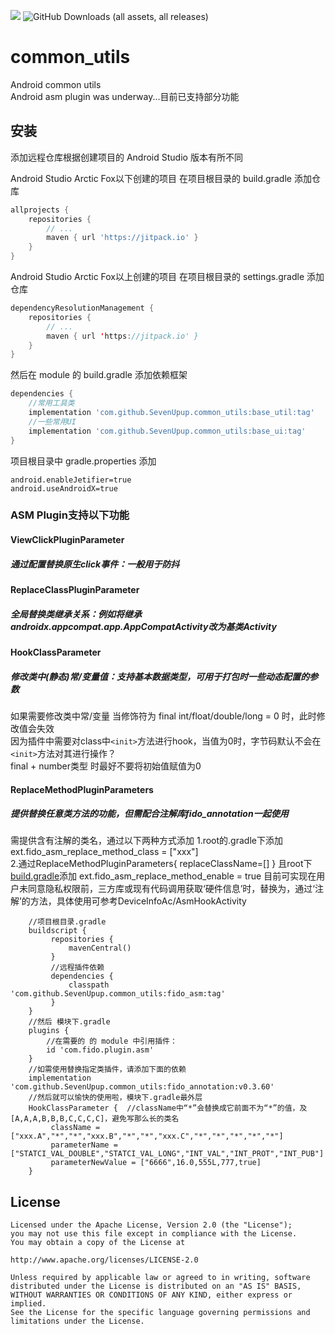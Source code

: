 [![](https://jitpack.io/v/SevenUpup/common_utils.svg)](https://jitpack.io/#SevenUpup/common_utils)
![GitHub Downloads (all assets, all releases)](https://img.shields.io/github/downloads/SevenUpup/common_utils/total)
<!-- ![GitHub Downloads (all assets, latest release)](https://img.shields.io/github/downloads/SevenUpup/common_utils/latest/total) -->

# common_utils
Android common utils  
Android asm plugin was underway...目前已支持部分功能

## 安装

添加远程仓库根据创建项目的 Android Studio 版本有所不同

Android Studio Arctic Fox以下创建的项目 在项目根目录的 build.gradle 添加仓库

```groovy
allprojects {
    repositories {
        // ...
        maven { url 'https://jitpack.io' }
    }
}
```

Android Studio Arctic Fox以上创建的项目 在项目根目录的 settings.gradle 添加仓库

```kotlin
dependencyResolutionManagement {
    repositories {
        // ...
        maven { url 'https://jitpack.io' }
    }
}
```

然后在 module 的 build.gradle 添加依赖框架

```groovy
dependencies {
    //常用工具类
    implementation 'com.github.SevenUpup.common_utils:base_util:tag'
    //一些常用UI
    implementation 'com.github.SevenUpup.common_utils:base_ui:tag'
}
```

项目根目录中 gradle.properties 添加

```
android.enableJetifier=true
android.useAndroidX=true
```

### ASM Plugin支持以下功能

#### ViewClickPluginParameter       
##### 通过配置替换原生click事件：一般用于防抖  

#### ReplaceClassPluginParameter    
##### 全局替换类继承关系：例如将继承androidx.appcompat.app.AppCompatActivity改为基类Activity  

#### HookClassParameter             
##### 修改类中(静态)常/变量值：支持基本数据类型，可用于打包时一些动态配置的参数 
如果需要修改类中常/变量 当修饰符为 final int/float/double/long = 0 时，此时修改值会失效  
因为插件中需要对class中`<init>`方法进行hook，当值为0时，字节码默认不会在`<init>`方法对其进行操作？  
final + number类型 时最好不要将初始值赋值为0
#### ReplaceMethodPluginParameters  
##### 提供替换任意类方法的功能，但需配合注解库fido_annotation一起使用
需提供含有注解的类名，通过以下两种方式添加
1.root的.gradle下添加 ext.fido_asm_replace_method_class = ["xxx"]        
2.通过ReplaceMethodPluginParameters{ replaceClassName=[] } 且root下[build.gradle](build.gradle)添加 ext.fido_asm_replace_method_enable = true
目前可实现在用户未同意隐私权限前，三方库或现有代码调用获取‘硬件信息’时，替换为，通过‘注解’的方法，具体使用可参考DeviceInfoAc/AsmHookActivity

```
    //项目根目录.gradle
    buildscript {
         repositories {
             mavenCentral()
         }
         //远程插件依赖
         dependencies {
             classpath 'com.github.SevenUpup.common_utils:fido_asm:tag'
         }
    }
    //然后 模块下.gradle
    plugins {
        //在需要的 的 module 中引用插件：
        id 'com.fido.plugin.asm'
    }
    //如需使用替换指定类插件，请添加下面的依赖
    implementation 'com.github.SevenUpup.common_utils:fido_annotation:v0.3.60'
    //然后就可以愉快的使用啦，模块下.gradle最外层  
    HookClassParameter {  //className中“*”会替换成它前面不为“*”的值，及[A,A,A,B,B,B,C,C,C,C]，避免写那么长的类名
         className = ["xxx.A","*","*","xxx.B","*","*","xxx.C","*","*","*","*","*"]
         parameterName = ["STATCI_VAL_DOUBLE","STATCI_VAL_LONG","INT_VAL","INT_PROT","INT_PUB"]
         parameterNewValue = ["6666",16.0,555L,777,true]
    }
```

## License

```
Licensed under the Apache License, Version 2.0 (the "License");
you may not use this file except in compliance with the License.
You may obtain a copy of the License at

http://www.apache.org/licenses/LICENSE-2.0

Unless required by applicable law or agreed to in writing, software
distributed under the License is distributed on an "AS IS" BASIS,
WITHOUT WARRANTIES OR CONDITIONS OF ANY KIND, either express or implied.
See the License for the specific language governing permissions and
limitations under the License.
```
